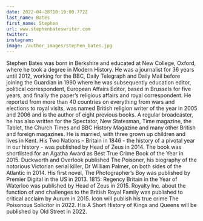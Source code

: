 ```yaml
---
date: 2022-04-28T10:19:00.772Z
last_name: Bates
first_name: Stephen
url: www.stephenbateswriter.com
twitter: 
instagram:
image: /author_images/stephen_bates.jpg
---
```

Stephen Bates was born in Berkshire and educated at New College, Oxford, where he took a degree in Modern History. He was a journalist for 36 years until 2012, working for the BBC, Daily Telegraph and Daily Mail before joining the Guardian in 1990 where he was subsequently education editor, political correspondent, European Affairs Editor, based in Brussels for five years, and finally the paper’s religious affairs and royal correspondent. He reported from more than 40 countries on everything from wars and elections to royal visits, was named British religion writer of the year in 2005 and 2006 and is the author of eight previous books. A regular broadcaster, he has also written for the Spectator, New Statesman, Time magazine, the Tablet, the Church Times and BBC History Magazine and many other British and foreign magazines. He is married, with three grown up children and lives in Kent.
His Two Nations – Britain in 1846 - the history of a pivotal year in our history - was published by Head of Zeus in 2014. The book was shortlisted for an Agatha Award as Best True Crime Book of the Year in 2015. Duckworth and Overlook published The Poisoner, his biography of the notorious Victorian serial killer, Dr William Palmer, on both sides of the Atlantic in 2014. His first novel, The Photographer’s Boy was published by Premier Digital in the US in 2013. 1815: Regency Britain in the Year of Waterloo was published by Head of Zeus in 2015. Royalty Inc. about the function of and challenges to the British Royal Family was published to critical acclaim by Aurum in 2015.
Icon will publish his true crime The Poisonous Solicitor in 2022. His A Short History of Kings and Queens will be published by Old Street in 2022.